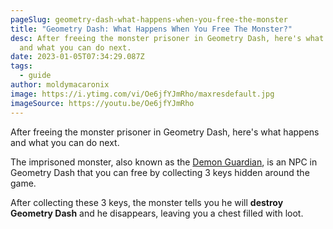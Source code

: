 ```yaml
---
pageSlug: geometry-dash-what-happens-when-you-free-the-monster
title: "Geometry Dash: What Happens When You Free The Monster?"
desc: After freeing the monster prisoner in Geometry Dash, here's what happens
  and what you can do next.
date: 2023-01-05T07:34:29.087Z
tags:
  - guide
author: moldymacaronix
image: https://i.ytimg.com/vi/Oe6jfYJmRho/maxresdefault.jpg
imageSource: https://youtu.be/Oe6jfYJmRho
---
```

After freeing the monster prisoner in Geometry Dash, here's what happens and what you can do next.

The imprisoned monster, also known as the [Demon Guardian](/posts/geometry-dash-how-to-unlock-the-basement-and-demon-guardian/), is an NPC in Geometry Dash that you can free by collecting 3 keys hidden around the game.

After collecting these 3 keys, the monster tells you he will **destroy Geometry Dash** and he disappears, leaving you a chest filled with loot.